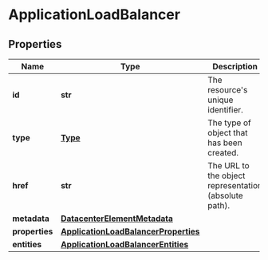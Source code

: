 # ApplicationLoadBalancer

## Properties
| Name | Type | Description | Notes |
| ------------ | ------------- | ------------- | ------------- |
| **id** | **str** | The resource&#39;s unique identifier. | [optional] [readonly]  |
| **type** | [**Type**](Type.md) | The type of object that has been created. | [optional]  |
| **href** | **str** | The URL to the object representation (absolute path). | [optional] [readonly]  |
| **metadata** | [**DatacenterElementMetadata**](DatacenterElementMetadata.md) |  | [optional]  |
| **properties** | [**ApplicationLoadBalancerProperties**](ApplicationLoadBalancerProperties.md) |  |  |
| **entities** | [**ApplicationLoadBalancerEntities**](ApplicationLoadBalancerEntities.md) |  | [optional]  |


